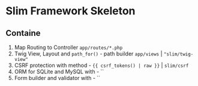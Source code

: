 # Slim Framework Skeleton

## Containe
1. Map Routing to Controller `app/routes/*.php`
2. Twig View, Layout and `path_for()` - path builder `app/views` | `"slim/twig-view"`
3. CSRF protection with method - `{{ csrf_tokens() | raw }}` | `slim/csrf`
4. ORM for SQLite and MySQL with - ``
5. Form builder and validator with - ``